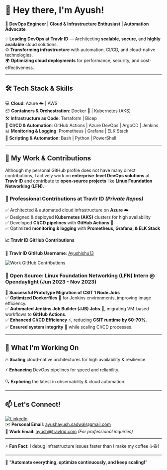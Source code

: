 # 👋 Hey there, I'm Ayush!  

🚀 **DevOps Engineer | Cloud & Infrastructure Enthusiast | Automation Advocate**  

💡 **Leading DevOps at Travlr ID** — Architecting **scalable**, **secure**, and **highly available** cloud solutions.  
⚙️ **Transforming infrastructure** with automation, CI/CD, and cloud-native technologies.  
🌍 **Optimizing cloud deployments** for performance, security, and cost-effectiveness.  

---

## 🛠️ Tech Stack & Skills  
💻 **Cloud**: Azure ☁️ | AWS  
📦 **Containers & Orchestration**: Docker 🐳 | Kubernetes (AKS)  
🛠 **Infrastructure as Code**: Terraform | Bicep  
🚀 **CI/CD & Automation**: GitHub Actions | Azure DevOps | ArgoCD | Jenkins  
📊 **Monitoring & Logging**: Prometheus | Grafana | ELK Stack  
📝 **Scripting & Automation**: Bash | Python | PowerShell  

---

## 🌟 My Work & Contributions  

Although my personal GitHub profile does not have many direct contributions, I actively work on **enterprise-level DevOps solutions** at **Travlr ID** and contribute to **open-source projects** like **Linux Foundation Networking (LFN)**.  

### 🔹 **Professional Contributions at Travlr ID** _(Private Repos)_  
✅ Architected & automated cloud infrastructure on **Azure** ☁️  
✅ Designed & deployed **Kubernetes (AKS)** clusters for high availability  
✅ Developed **CI/CD pipelines** with **GitHub Actions** 🚀  
✅ Optimized **monitoring & logging** with **Prometheus, Grafana, & ELK Stack**  

#### 📈 Travlr ID GitHub Contributions  

🔹 **Travlr ID GitHub Username**: [Ayushishu13](https://github.com/Ayushishu13)  

![Work GitHub Contributions](https://github-readme-streak-stats.herokuapp.com/?user=Ayushishu13&theme=radical)

### 🔹 **Open Source: Linux Foundation Networking (LFN) Intern @ Opendaylight (Jun 2023 - Nov 2023)**  
🎯 **Successful Prototype Migration of CSIT 1 Node Jobs**  
✅ **Optimized Dockerfiles** 🐳 for Jenkins environments, improving image efficiency.  
✅ **Automated Jenkins Job Builder (JJB) Jobs** 🔄, migrating VM-based workflows to **GitHub Actions**.  
✅ **Enhanced CI/CD Efficiency** ⚡, reducing **CSIT runtime by 60-70%**.  
✅ **Ensured system integrity** 🔧 while scaling CI/CD processes.  

---

## 🎯 What I'm Working On  

🔥 **Scaling** cloud-native architectures for high availability & resilience.  

⚡ **Enhancing** DevOps pipelines for speed and reliability.  

🔍 **Exploring** the latest in observability & cloud automation.  

---

## 📫 Let's Connect!  
[![LinkedIn](https://img.shields.io/badge/LinkedIn-Ayush%20Sadwal-blue?style=flat&logo=linkedin)](https://www.linkedin.com/in/ayushishu)  
✉️ **Personal Email**: ayushayush.sadwal@gmail.com  
🏢 **Work Email**: ayush@travlrid.com _(For professional inquiries)_  

---

⚡ **Fun Fact**: I debug infrastructure issues faster than I make my coffee ☕😆!  

---

🚀 **"Automate everything, optimize continuously, and keep scaling!"**  
